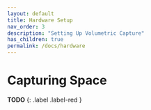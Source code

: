 ```yaml
---
layout: default
title: Hardware Setup
nav_order: 3
description: "Setting Up Volumetric Capture"
has_children: true
permalink: /docs/hardware
---
```


# Capturing Space
**TODO**
{: .label .label-red }
